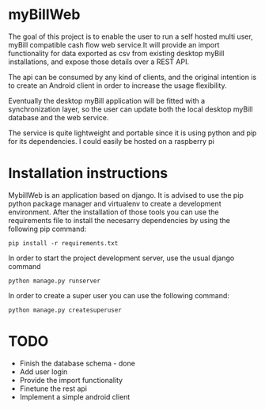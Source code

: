 # myBillWeb
The goal of this project is to enable the user to run a self hosted multi user, myBill compatible cash flow web service.It will provide an import functionality for data exported as csv from existing desktop myBill installations, and expose those details over a REST API. 

The api can be consumed by any kind of clients, and the original intention is to create an Android client in order to increase the usage flexibility. 

Eventually the desktop myBill application will be fitted with a synchronization layer, so the user can update both the local desktop myBill database and the web service.

The service is quite lightweight and portable since it is using python and pip for its dependencies. I could easily be hosted on a raspberry pi

# Installation instructions
 MybillWeb is an application based on django. It is advised to use the pip python package manager and virtualenv to create a development environment. After the installation of those tools you can use the requirements file to install the necesarry dependencies by using the following pip command:

    pip install -r requirements.txt

 In order to start the project development server, use the usual django command

    python manage.py runserver

 In order to create a super user you can use the following command:

    python manage.py createsuperuser


# TODO
* Finish the database schema - done
* Add user login
* Provide the import functionality
* Finetune the rest api
* Implement a simple android client
